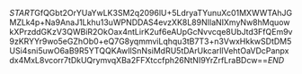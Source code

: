 $START$GfQGbt2OrYUaYwLK3SM2q2096lU+5LdryaTYunuXc01MXWWTAhJGMZLk4p+Na9AnaJ1Lkhu13uWPNDDAS4evzXK8L89NIlaNIXmyNw8hMquowkXPrzddGKzV3QWBiR2OkOax4ntLirK2uf6eAUpGcNvvcqe8UbJtd3FfQEm9v9zKRYYr9wo5eGZhOb0+eQ7G8yqmmviLqhqu3tB7T3+n3VwxHkkwSDtDM5USi4sni5uwO6aB9R5YTQQKAwIlSnNsiMdRU5tDArUkcarIlVehtOaVDcPanpxdx4MxL8vcorr7tDkUQrymvqXBa2FFXtccfph26NtNI9YrZrfLraBDcw==$END$